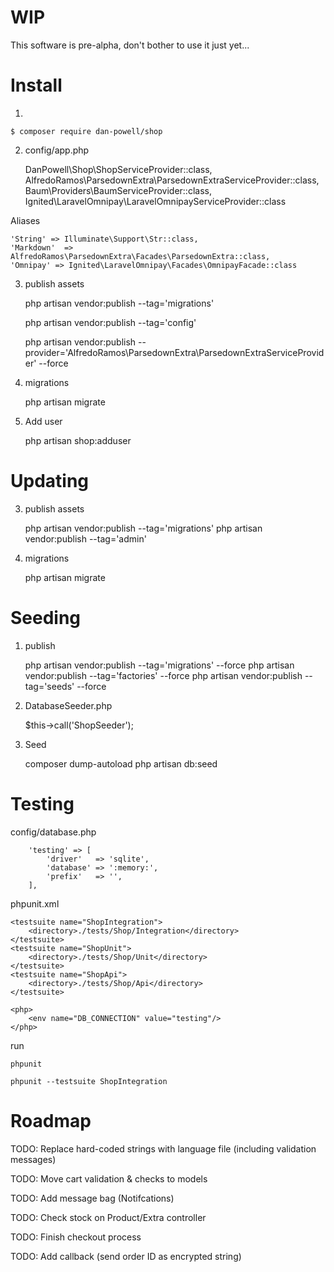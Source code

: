 
# WIP

This software is pre-alpha, don't bother to use it just yet...

# Install

1.

    $ composer require dan-powell/shop

2. config/app.php

    DanPowell\Shop\ShopServiceProvider::class,
    AlfredoRamos\ParsedownExtra\ParsedownExtraServiceProvider::class,
    Baum\Providers\BaumServiceProvider::class,
    Ignited\LaravelOmnipay\LaravelOmnipayServiceProvider::class
    
Aliases

    'String' => Illuminate\Support\Str::class,
    'Markdown'  => AlfredoRamos\ParsedownExtra\Facades\ParsedownExtra::class,
    'Omnipay' => Ignited\LaravelOmnipay\Facades\OmnipayFacade::class


3. publish assets

    php artisan vendor:publish --tag='migrations'
    
    php artisan vendor:publish --tag='config'
    
    php artisan vendor:publish --provider='AlfredoRamos\ParsedownExtra\ParsedownExtraServiceProvider' --force

4. migrations

    php artisan migrate

5. Add user

    php artisan shop:adduser <username> <password>


# Updating


3. publish assets

    php artisan vendor:publish --tag='migrations'
    php artisan vendor:publish --tag='admin'

4. migrations

    php artisan migrate


# Seeding

1. publish

    php artisan vendor:publish --tag='migrations' --force
    php artisan vendor:publish --tag='factories' --force
    php artisan vendor:publish --tag='seeds' --force

2. DatabaseSeeder.php

    $this->call('ShopSeeder');

3. Seed

    composer dump-autoload
    php artisan db:seed


# Testing


config/database.php

        'testing' => [
            'driver'   => 'sqlite',
            'database' => ':memory:',
            'prefix'   => '',
        ],
        
phpunit.xml

    <testsuite name="ShopIntegration">
        <directory>./tests/Shop/Integration</directory>
    </testsuite>
    <testsuite name="ShopUnit">
        <directory>./tests/Shop/Unit</directory>
    </testsuite>
    <testsuite name="ShopApi">
        <directory>./tests/Shop/Api</directory>
    </testsuite>

    <php>
        <env name="DB_CONNECTION" value="testing"/>
    </php>
    
run

    phpunit
    
    phpunit --testsuite ShopIntegration

# Roadmap

TODO: Replace hard-coded strings with language file (including validation messages)

TODO: Move cart validation & checks to models

TODO: Add message bag (Notifcations)

TODO: Check stock on Product/Extra controller

TODO: Finish checkout process

TODO: Add callback (send order ID as encrypted string)



